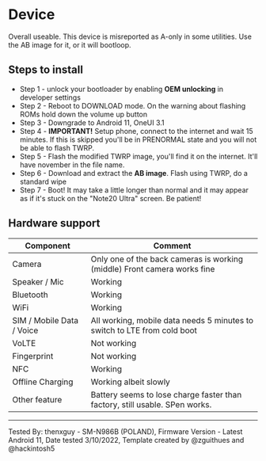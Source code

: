 # Device

Overall useable. This device is misreported as A-only in some utilities. Use the AB image for it, or it will bootloop. 

## Steps to install

* Step 1 - unlock your bootloader by enabling **OEM unlocking** in developer settings
* Step 2 - Reboot to DOWNLOAD mode. On the warning about flashing ROMs hold down the volume up button
* Step 3 - Downgrade to Android 11, OneUI 3.1
* Step 4 - **IMPORTANT!** Setup phone, connect to the internet and wait 15 minutes. If this is skipped you'll be in PRENORMAL state and you will not be able to flash TWRP.
* Step 5 - Flash the modified TWRP image, you'll find it on the internet. It'll have november in the file name.
* Step 6 - Download and extract the **AB image**. Flash using TWRP, do a standard wipe
* Step 7 - Boot! It may take a little longer than normal and it may appear as if it's stuck on the "Note20 Ultra" screen. Be patient!

## Hardware support

| Component                 |      Comment                                              |
|---------------------------|-----------------------------------------------------------|
| Camera                    | Only one of the back cameras is working (middle) Front camera works fine   |
| Speaker / Mic             | Working                                                                    |
| Bluetooth                 | Working                                                                    |
| WiFi                      | Working                                                                    |
| SIM / Mobile Data / Voice | All working, mobile data needs 5 minutes to switch to LTE from cold boot   |
| VoLTE                     | Not working                                                                |
| Fingerprint               | Not working                                                                |
| NFC                       | Working                                                                    |
| Offline Charging          | Working albeit slowly                                                      |
| Other feature             | Battery seems to lose charge faster than factory, still usable. SPen works.|
---

Tested By: thenxguy - SM-N986B (POLAND), Firmware Version - Latest Android 11, Date tested 3/10/2022, Template created by @zguithues and @hackintosh5